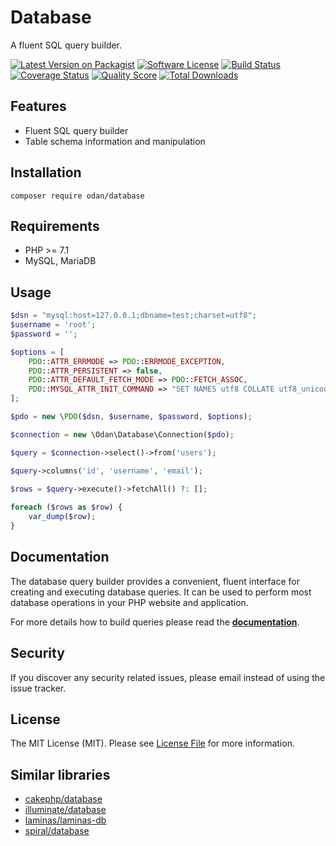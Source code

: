 # Database
 
A fluent SQL query builder.

[![Latest Version on Packagist](https://img.shields.io/github/release/odan/database.svg?style=flat-square)](https://packagist.org/packages/odan/database)
[![Software License](https://img.shields.io/badge/license-MIT-brightgreen.svg?style=flat-square)](LICENSE.md)
[![Build Status](https://img.shields.io/travis/odan/database/master.svg?style=flat-square)](https://travis-ci.org/odan/database)
[![Coverage Status](https://img.shields.io/scrutinizer/coverage/g/odan/database.svg?style=flat-square)](https://scrutinizer-ci.com/g/odan/database/code-structure)
[![Quality Score](https://img.shields.io/scrutinizer/quality/g/odan/database.svg?style=flat-square)](https://scrutinizer-ci.com/g/odan/database/?branch=master)
[![Total Downloads](https://img.shields.io/packagist/dt/odan/database.svg?style=flat-square)](https://packagist.org/packages/odan/database/stats)

## Features

* Fluent SQL query builder
* Table schema information and manipulation

## Installation

```shell
composer require odan/database
```

## Requirements

* PHP >= 7.1
* MySQL, MariaDB

## Usage

```php
$dsn = "mysql:host=127.0.0.1;dbname=test;charset=utf8";
$username = 'root';
$password = '';

$options = [
    PDO::ATTR_ERRMODE => PDO::ERRMODE_EXCEPTION,
    PDO::ATTR_PERSISTENT => false,
    PDO::ATTR_DEFAULT_FETCH_MODE => PDO::FETCH_ASSOC,
    PDO::MYSQL_ATTR_INIT_COMMAND => "SET NAMES utf8 COLLATE utf8_unicode_ci"
];

$pdo = new \PDO($dsn, $username, $password, $options);

$connection = new \Odan\Database\Connection($pdo);

$query = $connection->select()->from('users');

$query->columns('id', 'username', 'email');

$rows = $query->execute()->fetchAll() ?: [];
    
foreach ($rows as $row) {
    var_dump($row);
}
```

## Documentation

The database query builder provides a convenient, fluent interface for creating and executing database queries. It can be used to perform most database operations in your PHP website and application.

For more details how to build queries please read the **[documentation](https://odan.github.io/database/)**.

## Security

If you discover any security related issues, please email instead of using the issue tracker.

## License

The MIT License (MIT). Please see [License File](LICENSE.md) for more information.


## Similar libraries

* [cakephp/database](https://github.com/cakephp/database)
* [illuminate/database](https://github.com/illuminate/database)
* [laminas/laminas-db](https://github.com/laminas/laminas-db)
* [spiral/database](https://github.com/spiral/database)
